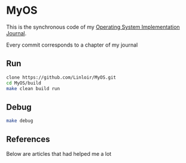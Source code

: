 # MyOS

This is the synchronous code of my [Operating System Implementation Journal](https://blog.linloir.xyz/2022/07/15/os-journal-vol-1/).

Every commit corresponds to a chapter of my journal

## Run

```bash
clone https://github.com/Linloir/MyOS.git
cd MyOS/build
make clean build run
```

## Debug

```bash
make debug
```

## References

Below are articles that had helped me a lot
